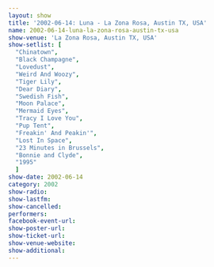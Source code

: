 ```yaml
---
layout: show
title: '2002-06-14: Luna - La Zona Rosa, Austin TX, USA'
name: 2002-06-14-luna-la-zona-rosa-austin-tx-usa
show-venue: 'La Zona Rosa, Austin TX, USA'
show-setlist: [
  "Chinatown",
  "Black Champagne",
  "Lovedust",
  "Weird And Woozy",
  "Tiger Lily",
  "Dear Diary",
  "Swedish Fish",
  "Moon Palace",
  "Mermaid Eyes",
  "Tracy I Love You",
  "Pup Tent",
  "Freakin' And Peakin'",
  "Lost In Space",
  "23 Minutes in Brussels",
  "Bonnie and Clyde",
  "1995"
  ]
show-date: 2002-06-14
category: 2002
show-radio: 
show-lastfm: 
show-cancelled: 
performers: 
facebook-event-url: 
show-poster-url: 
show-ticket-url: 
show-venue-website: 
show-additional: 
---
```


